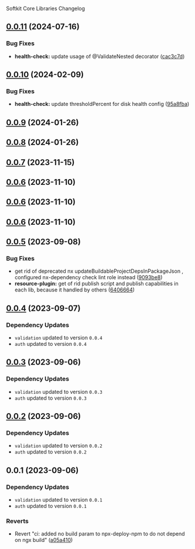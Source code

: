 Softkit Core Libraries Changelog
## [0.0.11](https://github.com/softkitit/softkit-core/compare/health-check-0.0.10...health-check-0.0.11) (2024-07-16)


### Bug Fixes

* **health-check:** update usage of @ValidateNested decorator ([cac3c7d](https://github.com/softkitit/softkit-core/commit/cac3c7d44e5c1c36fd4a37753d214b32d8377085))

## [0.0.10](https://github.com/softkitit/softkit-core/compare/health-check-0.0.9...health-check-0.0.10) (2024-02-09)


### Bug Fixes

* **health-check:** update thresholdPercent for disk health config ([95a8fba](https://github.com/softkitit/softkit-core/commit/95a8fba8841d1a92375851625b0e1f711b598466))

## [0.0.9](https://github.com/softkitit/softkit-core/compare/health-check-0.0.8...health-check-0.0.9) (2024-01-26)

## [0.0.8](https://github.com/softkitit/softkit-core/compare/health-check-0.0.7...health-check-0.0.8) (2024-01-26)

## [0.0.7](https://github.com/softkitit/softkit-core/compare/health-check-0.0.6...health-check-0.0.7) (2023-11-15)

## [0.0.6](https://github.com/softkitit/softkit-core/compare/health-check-0.0.5...health-check-0.0.6) (2023-11-10)

## [0.0.6](https://github.com/softkitit/softkit-core/compare/health-check-0.0.5...health-check-0.0.6) (2023-11-10)

## [0.0.6](https://github.com/softkitit/softkit-core/compare/health-check-0.0.5...health-check-0.0.6) (2023-11-10)

## [0.0.5](https://github.com/saas-buildkit/saas-buildkit-core/compare/health-check-0.0.4...health-check-0.0.5) (2023-09-08)


### Bug Fixes

* get rid of deprecated nx updateBuildableProjectDepsInPackageJson , configured nx-dependency check lint role instead ([9093be8](https://github.com/saas-buildkit/saas-buildkit-core/commit/9093be892fd5f71629a6c22388e12432dacefdec))
* **resource-plugin:** get of rid publish script and publish capabilities in each lib, because it handled by others ([6406664](https://github.com/saas-buildkit/saas-buildkit-core/commit/64066640d13cfc6bf4e16055349265015d7bcd12))

## [0.0.4](https://github.com/saas-buildkit/saas-buildkit-core/compare/health-check-0.0.3...health-check-0.0.4) (2023-09-07)

### Dependency Updates

* `validation` updated to version `0.0.4`
* `auth` updated to version `0.0.4`
## [0.0.3](https://github.com/saas-buildkit/saas-buildkit-core/compare/health-check-0.0.2...health-check-0.0.3) (2023-09-06)

### Dependency Updates

* `validation` updated to version `0.0.3`
* `auth` updated to version `0.0.3`
## [0.0.2](https://github.com/saas-buildkit/saas-buildkit-core/compare/health-check-0.0.1...health-check-0.0.2) (2023-09-06)

### Dependency Updates

* `validation` updated to version `0.0.2`
* `auth` updated to version `0.0.2`
## 0.0.1 (2023-09-06)

### Dependency Updates

* `validation` updated to version `0.0.1`
* `auth` updated to version `0.0.1`

### Reverts

* Revert "ci: added no build param to npx-deploy-npm to do not depend on ngx build" ([a05a410](https://github.com/saas-buildkit/saas-buildkit-core/commit/a05a41073965039dd9656840a80144dcd6b4e180))
